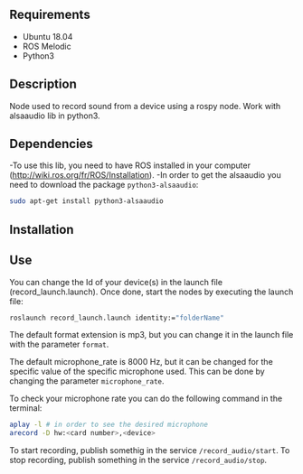 ## Requirements

- Ubuntu 18.04
- ROS Melodic
- Python3

## Description 

Node used to record sound from a device using a rospy node. Work with alsaaudio lib in python3.

## Dependencies

-To use this lib, you need to have ROS installed in your computer (http://wiki.ros.org/fr/ROS/Installation).
-In order to get the alsaaudio you need to download the package ```python3-alsaaudio```:
 ```bash
 sudo apt-get install python3-alsaaudio
 ```

## Installation



## Use 

You can change the Id of your device(s) in the launch file (record_launch.launch). Once done, start the nodes by executing the launch file:
```bash
roslaunch record_launch.launch identity:="folderName"
```
The default format extension is mp3, but you can change it in the launch file with the parameter ```format```.

The default microphone_rate is 8000 Hz, but it can be changed for the specific value of the specific microphone used. This can be done by changing the parameter ```microphone_rate```.

To check your microphone rate you can do the following command in the terminal:

 ```bash
 aplay -l # in order to see the desired microphone
 arecord -D hw:<card number>,<device>
 ```


To start recording, publish somethig in the service ```/record_audio/start```.
To stop recording, publish something in the service ```/record_audio/stop```.
